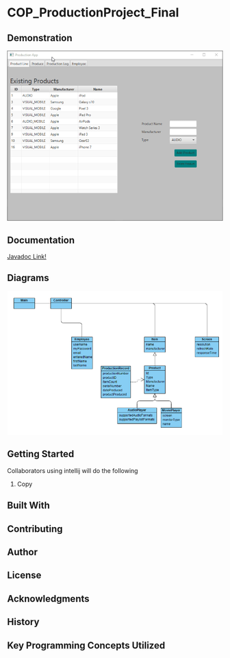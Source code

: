 # COP_ProductionProject_Final




## Demonstration
![Alt text](K0bHiejnQJ.gif)


## Documentation
[Javadoc Link!](https://giannimperez.github.io/COP_ProductionProject_Final/index.html)


## Diagrams
![Alt text](ClassDiagram.PNG)


## Getting Started
Collaborators using intellij will do the following
1. Copy 


## Built With


## Contributing


## Author


## License


## Acknowledgments


## History


## Key Programming Concepts Utilized



